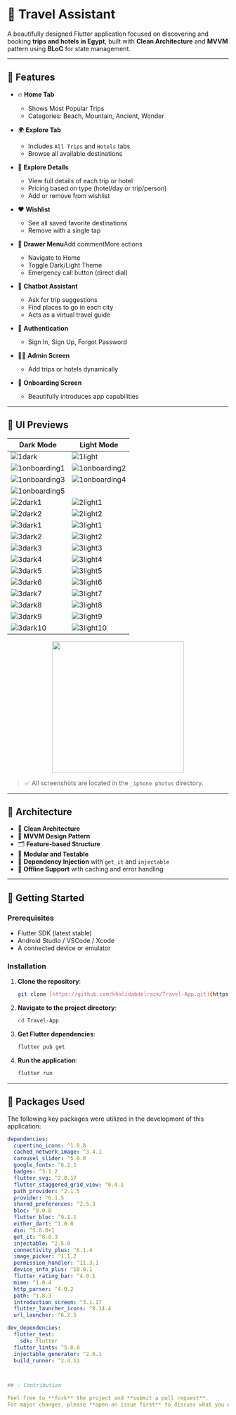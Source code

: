 # 🧳 Travel Assistant

A beautifully designed Flutter application focused on discovering and booking **trips and hotels in Egypt**, built with **Clean Architecture** and **MVVM** pattern using **BLoC** for state management.

---

## 🌟 Features

- 🔥 **Home Tab**
    - Shows Most Popular Trips
    - Categories: Beach, Mountain, Ancient, Wonder

- 🌍 **Explore Tab**
    - Includes `All Trips` and `Hotels` tabs
    - Browse all available destinations

- 🏨 **Explore Details**
  - View full details of each trip or hotel
  - Pricing based on type (hotel/day or trip/person)
  - Add or remove from wishlist

- ❤️ **Wishlist**
  - See all saved favorite destinations
  - Remove with a single tap

- 🧭 **Drawer Menu**Add commentMore actions
  - Navigate to Home
  - Toggle Dark/Light Theme
  - Emergency call button (direct dial)

- 🤖 **Chatbot Assistant**
  - Ask for trip suggestions
  - Find places to go in each city
  - Acts as a virtual travel guide

- 🔐 **Authentication**
  - Sign In, Sign Up, Forgot Password

- 🧑‍💼 **Admin Screen**
  - Add trips or hotels dynamically

- 🚀 **Onboarding Screen**
  - Beautifully introduces app capabilities

---

## 📱 UI Previews

|                                               Dark Mode                                                    |                                             Light Mode                                                     |
|------------------------------------------------------------------------------------------------------------|------------------------------------------------------------------------------------------------------------|
| ![1dark](https://raw.githubusercontent.com/khalidabdelrazk/photos/refs/heads/main/1dark.png)               | ![1light](https://raw.githubusercontent.com/khalidabdelrazk/photos/refs/heads/main/1light.png)             |
| ![1onboarding1](https://raw.githubusercontent.com/khalidabdelrazk/photos/refs/heads/main/1onboarding1.png) | ![1onboarding2](https://raw.githubusercontent.com/khalidabdelrazk/photos/refs/heads/main/1onboarding2.png) |
| ![1onboarding3](https://raw.githubusercontent.com/khalidabdelrazk/photos/refs/heads/main/1onboarding3.png) | ![1onboarding4](https://raw.githubusercontent.com/khalidabdelrazk/photos/refs/heads/main/1onboarding4.png) |
| ![1onboarding5](https://raw.githubusercontent.com/khalidabdelrazk/photos/refs/heads/main/1onboarding5.png) |                                                                                                            |
| ![2dark1](https://raw.githubusercontent.com/khalidabdelrazk/photos/refs/heads/main/2dark1.png)             | ![2light1](https://raw.githubusercontent.com/khalidabdelrazk/photos/refs/heads/main/2light1.png)           |
| ![2dark2](https://raw.githubusercontent.com/khalidabdelrazk/photos/refs/heads/main/2dark2.png)             | ![2light2](https://raw.githubusercontent.com/khalidabdelrazk/photos/refs/heads/main/2light2.png)           |
| ![3dark1](https://raw.githubusercontent.com/khalidabdelrazk/photos/refs/heads/main/3dark1.png)             | ![3light1](https://raw.githubusercontent.com/khalidabdelrazk/photos/refs/heads/main/3light1.png)           |
| ![3dark2](https://raw.githubusercontent.com/khalidabdelrazk/photos/refs/heads/main/3dark2.png)             | ![3light2](https://raw.githubusercontent.com/khalidabdelrazk/photos/refs/heads/main/3light2.png)           |
| ![3dark3](https://raw.githubusercontent.com/khalidabdelrazk/photos/refs/heads/main/3dark3.png)             | ![3light3](https://raw.githubusercontent.com/khalidabdelrazk/photos/refs/heads/main/3light3.png)           |
| ![3dark4](https://raw.githubusercontent.com/khalidabdelrazk/photos/refs/heads/main/3dark4.png)             | ![3light4](https://raw.githubusercontent.com/khalidabdelrazk/photos/refs/heads/main/3light4.png)           |
| ![3dark5](https://raw.githubusercontent.com/khalidabdelrazk/photos/refs/heads/main/3dark5.png)             | ![3light5](https://raw.githubusercontent.com/khalidabdelrazk/photos/refs/heads/main/3light5.png)           |
| ![3dark6](https://raw.githubusercontent.com/khalidabdelrazk/photos/refs/heads/main/3dark6.png)             | ![3light6](https://raw.githubusercontent.com/khalidabdelrazk/photos/refs/heads/main/3light6.png)           |
| ![3dark7](https://raw.githubusercontent.com/khalidabdelrazk/photos/refs/heads/main/3dark7.png)             | ![3light7](https://raw.githubusercontent.com/khalidabdelrazk/photos/refs/heads/main/3light7.png)           |
| ![3dark8](https://raw.githubusercontent.com/khalidabdelrazk/photos/refs/heads/main/3dark8.png)             | ![3light8](https://raw.githubusercontent.com/khalidabdelrazk/photos/refs/heads/main/3light8.png)           |
| ![3dark9](https://raw.githubusercontent.com/khalidabdelrazk/photos/refs/heads/main/3dark9.png)             | ![3light9](https://raw.githubusercontent.com/khalidabdelrazk/photos/refs/heads/main/3light9.png)           |
| ![3dark10](https://raw.githubusercontent.com/khalidabdelrazk/photos/refs/heads/main/3dark10.png)           | ![3light10](https://raw.githubusercontent.com/khalidabdelrazk/photos/refs/heads/main/3light10.png)         |
<div align="center">
  <img src="https://raw.githubusercontent.com/khalidabdelrazk/photos/refs/heads/main/final.png" width="300" alt=" "/>
</div>

> ✅ All screenshots are located in the `_iphone photos` directory.

---

## 🧠 Architecture

- 🧱 **Clean Architecture**
- 🎯 **MVVM Design Pattern**
- 🗂 **Feature-based Structure**
- 🧪 **Modular and Testable**
- 🧪 **Dependency Injection** with `get_it` and `injectable`
- 🔄 **Offline Support** with caching and error handling

---

## 🚀 Getting Started

### Prerequisites

- Flutter SDK (latest stable)
- Android Studio / VSCode / Xcode
- A connected device or emulator

### Installation

1.  **Clone the repository**:

    ```bash
    git clone [https://github.com/khalidabdelrazk/Travel-App.git](https://github.com/khalidabdelrazk/Travel-App.git)
    ```

2.  **Navigate to the project directory**:

    ```bash
    cd Travel-App
    ```

3.  **Get Flutter dependencies**:

    ```bash
    flutter pub get
    ```

4.  **Run the application**:

    ```bash
    flutter run
    ```

---

## 🧩 Packages Used

The following key packages were utilized in the development of this application:

```yaml
dependencies:
  cupertino_icons: ^1.0.8
  cached_network_image: ^3.4.1
  carousel_slider: ^5.0.0
  google_fonts: ^6.2.1
  badges: ^3.1.2
  flutter_svg: ^2.0.17
  flutter_staggered_grid_view: ^0.4.1
  path_provider: ^2.1.5
  provider: ^6.1.5
  shared_preferences: ^2.5.3
  bloc: ^9.0.0
  flutter_bloc: ^9.1.1
  either_dart: ^1.0.0
  dio: ^5.8.0+1
  get_it: ^8.0.3
  injectable: ^2.5.0
  connectivity_plus: ^6.1.4
  image_picker: ^1.1.2
  permission_handler: ^11.3.1
  device_info_plus: ^10.0.1
  flutter_rating_bar: ^4.0.1
  mime: ^1.0.4
  http_parser: ^4.0.2
  path: ^1.8.3
  introduction_screen: ^3.1.17
  flutter_launcher_icons: ^0.14.4
  url_launcher: ^6.2.5

dev_dependencies:
  flutter_test:
    sdk: flutter
  flutter_lints: ^5.0.0
  injectable_generator: ^2.6.1
  build_runner: ^2.4.11



## 💡 Contribution

Feel free to **fork** the project and **submit a pull request**.  
For major changes, please **open an issue first** to discuss what you would like to change.
